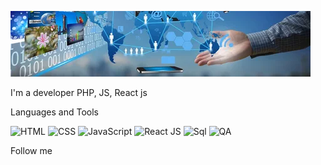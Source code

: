 ![Header](https://github.com/VasKaleev/VasKaleev/blob/main/assets/i.webp)

I'm a developer PHP, JS, React js

Languages and Tools

![HTML](https://img.shields.io/badge/HTML-yellow?style=for-the-badge&logo=HTML)
![CSS](https://img.shields.io/badge/CSS-yellowgreen)
![JavaScript](https://img.shields.io/badge/JS-success?style=for-the-badge&logo=JavaScript)
![React JS](https://img.shields.io/badge/Reactjs-green)
![Sql](https://img.shields.io/badge/SQL-orange)
![QA](https://img.shields.io/badge/QA-blue)

Follow me

